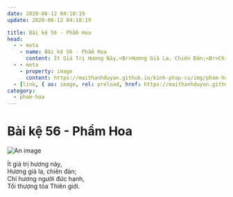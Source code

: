 ```yaml
---
date: 2020-06-12 04:10:19
update: 2020-06-12 04:10:19

title: Bài kệ 56 - Phẩm Hoa
head:
  - - meta
    - name: Bài kệ 56 - Phẩm Hoa
      content: Ít Giá Trị Hương Này,<Br>Hương Già La, Chiên Đàn;<Br>Chỉ Hương Người Đức Hạnh,<Br>Tối Thượng Tỏa Thiên Giới.<Br>
  - - meta
    - property: image
      content: https://maithanhduyan.github.io/kinh-phap-cu/img/pham-hoa/pham-hoa-056.jpg
  - [link, { as: image, rel: preload, href: https://maithanhduyan.github.io/kinh-phap-cu/img/pham-hoa/pham-hoa-056.jpg }]
category:
  - pham-hoa
---
```


# Bài kệ 56 - Phẩm Hoa

![An image](/img/pham-hoa/pham-hoa-056.jpg)

Ít giá trị hương này,<br>Hương già la, chiên đàn;<br>Chỉ hương người đức hạnh,<br>Tối thượng tỏa Thiên giới.<br>
